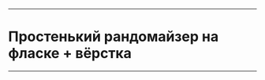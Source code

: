 ---------------------------------------------
# Простенький рандомайзер на фласке + вёрстка
---------------------------------------------

